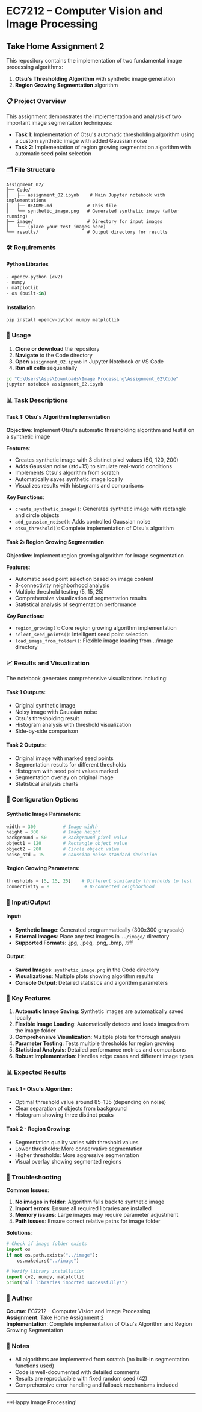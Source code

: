 # EC7212 – Computer Vision and Image Processing
## Take Home Assignment 2

This repository contains the implementation of two fundamental image processing algorithms:
1. **Otsu's Thresholding Algorithm** with synthetic image generation
2. **Region Growing Segmentation** algorithm

### 📋 Project Overview

This assignment demonstrates the implementation and analysis of two important image segmentation techniques:

- **Task 1**: Implementation of Otsu's automatic thresholding algorithm using a custom synthetic image with added Gaussian noise
- **Task 2**: Implementation of region growing segmentation algorithm with automatic seed point selection

### 🗂️ File Structure

```
Assignment_02/
├── Code/
│   ├── assignment_02.ipynb    # Main Jupyter notebook with implementations
│   ├── README.md             # This file
│   └── synthetic_image.png   # Generated synthetic image (after running)
├── image/                    # Directory for input images
│   └── (place your test images here)
└── results/                  # Output directory for results
```

### 🛠️ Requirements

#### Python Libraries
```python
- opencv-python (cv2)
- numpy
- matplotlib
- os (built-in)
```

#### Installation
```bash
pip install opencv-python numpy matplotlib
```

### 🚀 Usage

1. **Clone or download** the repository
2. **Navigate** to the Code directory
3. **Open** `assignment_02.ipynb` in Jupyter Notebook or VS Code
4. **Run all cells** sequentially

```bash
cd "C:\Users\Asus\Downloads\Image Processing\Assignment_02\Code"
jupyter notebook assignment_02.ipynb
```

### 📊 Task Descriptions

#### Task 1: Otsu's Algorithm Implementation

**Objective**: Implement Otsu's automatic thresholding algorithm and test it on a synthetic image

**Features**:
- Creates synthetic image with 3 distinct pixel values (50, 120, 200)
- Adds Gaussian noise (std=15) to simulate real-world conditions
- Implements Otsu's algorithm from scratch
- Automatically saves synthetic image locally
- Visualizes results with histograms and comparisons

**Key Functions**:
- `create_synthetic_image()`: Generates synthetic image with rectangle and circle objects
- `add_gaussian_noise()`: Adds controlled Gaussian noise
- `otsu_threshold()`: Complete implementation of Otsu's algorithm

#### Task 2: Region Growing Segmentation

**Objective**: Implement region growing algorithm for image segmentation

**Features**:
- Automatic seed point selection based on image content
- 8-connectivity neighborhood analysis
- Multiple threshold testing (5, 15, 25)
- Comprehensive visualization of segmentation results
- Statistical analysis of segmentation performance

**Key Functions**:
- `region_growing()`: Core region growing algorithm implementation
- `select_seed_points()`: Intelligent seed point selection
- `load_image_from_folder()`: Flexible image loading from ../image directory

### 📈 Results and Visualization

The notebook generates comprehensive visualizations including:

#### Task 1 Outputs:
- Original synthetic image
- Noisy image with Gaussian noise
- Otsu's thresholding result
- Histogram analysis with threshold visualization
- Side-by-side comparison

#### Task 2 Outputs:
- Original image with marked seed points
- Segmentation results for different thresholds
- Histogram with seed point values marked
- Segmentation overlay on original image
- Statistical analysis charts

### 🔧 Configuration Options

#### Synthetic Image Parameters:
```python
width = 300          # Image width
height = 300         # Image height
background = 50      # Background pixel value
object1 = 120        # Rectangle object value
object2 = 200        # Circle object value
noise_std = 15       # Gaussian noise standard deviation
```

#### Region Growing Parameters:
```python
thresholds = [5, 15, 25]    # Different similarity thresholds to test
connectivity = 8             # 8-connected neighborhood
```

### 📁 Input/Output

#### Input:
- **Synthetic Image**: Generated programmatically (300x300 grayscale)
- **External Images**: Place any test images in `../image/` directory
- **Supported Formats**: .jpg, .jpeg, .png, .bmp, .tiff

#### Output:
- **Saved Images**: `synthetic_image.png` in the Code directory
- **Visualizations**: Multiple plots showing algorithm results
- **Console Output**: Detailed statistics and algorithm parameters

### 🎯 Key Features

1. **Automatic Image Saving**: Synthetic images are automatically saved locally
2. **Flexible Image Loading**: Automatically detects and loads images from the image folder
3. **Comprehensive Visualization**: Multiple plots for thorough analysis
4. **Parameter Testing**: Tests multiple thresholds for region growing
5. **Statistical Analysis**: Detailed performance metrics and comparisons
6. **Robust Implementation**: Handles edge cases and different image types

### 📊 Expected Results

#### Task 1 - Otsu's Algorithm:
- Optimal threshold value around 85-135 (depending on noise)
- Clear separation of objects from background
- Histogram showing three distinct peaks

#### Task 2 - Region Growing:
- Segmentation quality varies with threshold values
- Lower thresholds: More conservative segmentation
- Higher thresholds: More aggressive segmentation
- Visual overlay showing segmented regions

### 🐛 Troubleshooting

**Common Issues**:

1. **No images in folder**: Algorithm falls back to synthetic image
2. **Import errors**: Ensure all required libraries are installed
3. **Memory issues**: Large images may require parameter adjustment
4. **Path issues**: Ensure correct relative paths for image folder

**Solutions**:
```python
# Check if image folder exists
import os
if not os.path.exists("../image"):
    os.makedirs("../image")

# Verify library installation
import cv2, numpy, matplotlib
print("All libraries imported successfully!")
```

### 👥 Author

**Course**: EC7212 – Computer Vision and Image Processing  
**Assignment**: Take Home Assignment 2  
**Implementation**: Complete implementation of Otsu's Algorithm and Region Growing Segmentation

### 📝 Notes

- All algorithms are implemented from scratch (no built-in segmentation functions used)
- Code is well-documented with detailed comments
- Results are reproducible with fixed random seed (42)
- Comprehensive error handling and fallback mechanisms included

---

**Happy Image Processing!